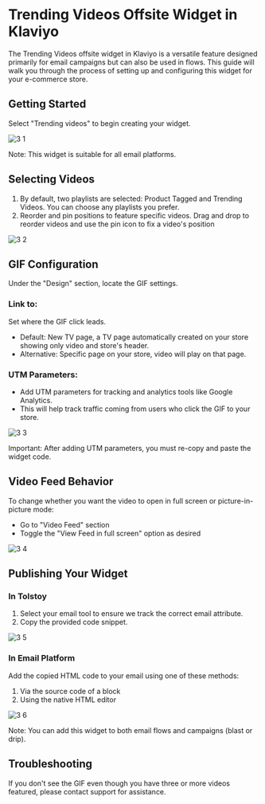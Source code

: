 # Trending Videos Offsite Widget in Klaviyo

The Trending Videos offsite widget in Klaviyo is a versatile feature designed primarily for email campaigns but can also be used in flows. This guide will walk you through the process of setting up and configuring this widget for your e-commerce store.

## Getting Started
Select "Trending videos" to begin creating your widget.

![3 1](https://github.com/user-attachments/assets/eb700d1f-29ba-49ee-9639-58263d900704)

Note: This widget is suitable for all email platforms.

## Selecting Videos
1. By default, two playlists are selected: Product Tagged and Trending Videos. You can choose any playlists you prefer.
2. Reorder and pin positions to feature specific videos. Drag and drop to reorder videos and use the pin icon to fix a video's position

![3 2](https://github.com/user-attachments/assets/3d3bc5a9-7b0e-4c04-8fb2-db3466313f5a)

## GIF Configuration
Under the "Design" section, locate the GIF settings.

### Link to: 
Set where the GIF click leads.
- Default: New TV page, a TV page automatically created on your store showing only video and store's header.
- Alternative: Specific page on your store, video will play on that page.

### UTM Parameters:
- Add UTM parameters for tracking and analytics tools like Google Analytics.
- This will help track traffic coming from users who click the GIF to your store.

![3 3](https://github.com/user-attachments/assets/4137feab-4190-4ddd-80e9-d076150466ab)

Important: After adding UTM parameters, you must re-copy and paste the widget code.

## Video Feed Behavior
To change whether you want the video to open in full screen or picture-in-picture mode:
- Go to "Video Feed" section
- Toggle the "View Feed in full screen" option as desired

![3 4](https://github.com/user-attachments/assets/ccc3d0fa-cb18-4728-a3df-d994f97ce7d6)

## Publishing Your Widget

### In Tolstoy
1. Select your email tool to ensure we track the correct email attribute.
2. Copy the provided code snippet.

![3 5](https://github.com/user-attachments/assets/c73eee9f-3388-445e-96af-0ade4d55cd4d)

### In Email Platform
Add the copied HTML code to your email using one of these methods:
1. Via the source code of a block
2. Using the native HTML editor

![3 6](https://github.com/user-attachments/assets/d2e31399-f916-4ee2-a950-06d42e1a313e)

Note: You can add this widget to both email flows and campaigns (blast or drip). 

## Troubleshooting

If you don't see the GIF even though you have three or more videos featured, please contact support for assistance.
